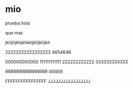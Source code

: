 # mio
prueba
hola


que mas

jkhjhjkhjkhkhjkhjkhjkh

22222222222222223
4654646

000000000000
111111111111
222222222222
333333333333





RRRRRRRRRRRRRRR
IIIIIIIIIIII




FFFFFFFFFFFFFFFF
JJJJJJJJJJJJJJJJJ
